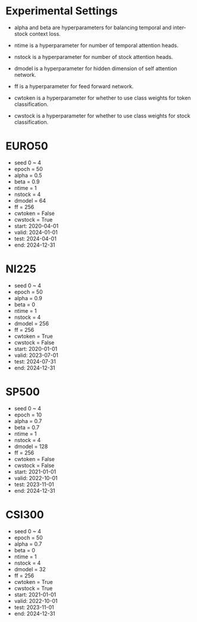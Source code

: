 # Experimental Settings

- alpha and beta are hyperparameters for balancing temporal and inter-stock context loss.

- ntime is a hyperparameter for number of temporal attention heads.

- nstock is a hyperparameter for number of stock attention heads.

- dmodel is a hyperparameter for hidden dimension of self attention network.

- ff is a hyperparameter for feed forward network.

- cwtoken is a hyperparameter for whether to use class weights for token classification.

- cwstock is a hyperparameter for whether to use class weights for stock classification.


# EURO50
- seed 0 ~ 4 
- epoch = 50
- alpha = 0.5
- beta = 0.9
- ntime = 1
- nstock = 4
- dmodel = 64
- ff = 256
- cwtoken = False
- cwstock = True
- start: 2020-04-01
- valid: 2024-01-01
- test: 2024-04-01
- end: 2024-12-31

# NI225
- seed 0 ~ 4 
- epoch = 50
- alpha = 0.9
- beta = 0
- ntime = 1
- nstock = 4
- dmodel = 256
- ff = 256
- cwtoken = True
- cwstock = False
- start: 2020-01-01
- valid: 2023-07-01
- test: 2024-07-31
- end: 2024-12-31

# SP500
- seed 0 ~ 4 
- epoch = 10
- alpha = 0.7
- beta = 0.7
- ntime = 1
- nstock = 4
- dmodel = 128
- ff = 256
- cwtoken = False
- cwstock = False
- start: 2021-01-01
- valid: 2022-10-01
- test: 2023-11-01
- end: 2024-12-31

# CSI300
- seed 0 ~ 4 
- epoch = 50
- alpha = 0.7
- beta = 0
- ntime = 1
- nstock = 4
- dmodel = 32
- ff = 256
- cwtoken = True
- cwstock = True
- start: 2021-01-01
- valid: 2022-10-01
- test: 2023-11-01
- end: 2024-12-31
